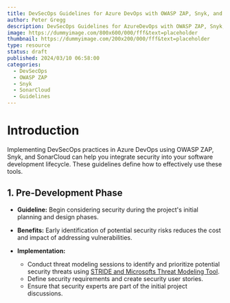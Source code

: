 ```yaml
---
title: DevSecOps Guidelines for Azure DevOps with OWASP ZAP, Snyk, and SonarCloud
author: Peter Gregg
description: DevSecOps Guidelines for AzureDevOps with OWASP ZAP, Snyk, and SonarCloud
image: https://dummyimage.com/800x600/000/fff&text=placeholder
thumbnail: https://dummyimage.com/200x200/000/fff&text=placeholder
type: resource
status: draft
published: 2024/03/10 06:58:00
categories: 
  - DevSecOps
  - OWASP ZAP
  - Snyk
  - SonarCloud
  - Guidelines
---
```


# Introduction
Implementing DevSecOps practices in Azure DevOps using OWASP ZAP, Snyk, and SonarCloud can help you integrate security into your software development lifecycle. These guidelines define how to effectively use these tools.

## 1. Pre-Development Phase

   - **Guideline:** Begin considering security during the project's initial planning and design phases.
   
   - **Benefits:** Early identification of potential security risks reduces the cost and impact of addressing vulnerabilities.
   
   - **Implementation:**
     - Conduct threat modeling sessions to identify and prioritize potential security threats using [STRIDE and Microsofts Threat Modeling Tool](https://www.pgdevopstips.co.uk/article/securing-blazor-webassembly-applications-with-microsoft-threat-modeling-using-stride-in-azure-ecosystem#applying-microsoft-threat-modeling-using-stride).
     - Define security requirements and create security user stories.
     - Ensure that security experts are part of the initial project discussions.
